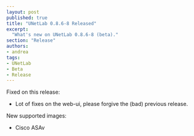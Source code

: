 ```yaml
---
layout: post
published: true
title: "UNetLab 0.8.6-8 Released"
excerpt:
  "What's new on UNetLab 0.8.6-8 (beta)."
section: "Release"
authors:
- andrea
tags:
- UNetLab
- Beta
- Release
---
```

Fixed on this release:

* Lot of fixes on the web-ui, please forgive the (bad) previous release.

New supported images:

* Cisco ASAv
